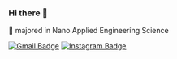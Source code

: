 ### Hi there 👋

🌱 majored in Nano Applied Engineering Science


[![Gmail Badge](https://img.shields.io/badge/Gmail-d14836?style=flat-square&logo=Gmail&logoColor=white&link=mailto:0504won@gmail.com)](mailto:0504won@gmail.com)
[![Instagram Badge](https://img.shields.io/badge/-Instagram-dd2a7b?style=flat-square&logo=instagram&logoColor=white&link=https://www.instagram.com/j___n_sang/)](https://www.instagram.com/j___n_sang/)

<!--
**junsang-54/junsang-54** is a ✨ _special_ ✨ repository because its `README.md` (this file) appears on your GitHub profile.

Here are some ideas to get you started:

- 🔭 I’m currently working on ...
- 🌱 I’m currently learning ...
- 👯 I’m looking to collaborate on ...
- 🤔 I’m looking for help with ...
- 💬 Ask me about ...
- 📫 How to reach me: ...
- 😄 Pronouns: ...
- ⚡ Fun fact: ...
-->
